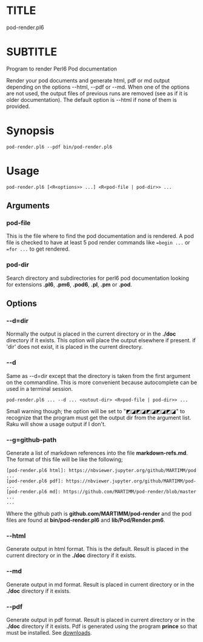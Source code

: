 TITLE
=====

pod-render.pl6

SUBTITLE
========

Program to render Perl6 Pod documentation

Render your pod documents and generate html, pdf or md output depending on the options --html, --pdf or --md. When one of the options are not used, the output files of previous runs are removed (see as if it is older documentation). The default option is --html if none of them is provided.

Synopsis
========

    pod-render.pl6 --pdf bin/pod-render.pl6

Usage
=====

    pod-render.pl6 [<R<options>> ...] <R<pod-file | pod-dir>> ...

Arguments
---------

### pod-file

This is the file where to find the pod documentation and is rendered. A pod file is checked to have at least 5 pod render commands like `=begin ...` or `=for ...` to get rendered.

### pod-dir

Search directory and subdirectories for perl6 pod documentation looking for extensions **.pl6**, **.pm6**, **.pod6**, **.pl**, **.pm** or **.pod**.

Options
-------

### --d=dir

Normally the output is placed in the current directory or in the **./doc** directory if it exists. This option will place the output elsewhere if present. if 'dir' does not exist, it is placed in the current directory.

### --d

Same as --d=dir except that the directory is taken from the first argument on the commandline. This is more convenient because autocomplete can be used in a terminal session.

    pod-render.pl6 ... --d ... <outout-dir> <R<pod-file | pod-dir>> ...

Small warning though; the option will be set to "◩◪◩◪◩◪◩◪◩◪" to recognize that the program must get the output dir from the argument list. Raku will show a usage output if I don't.

### --g=github-path

Generate a list of markdown references into the file **markdown-refs.md**. The format of this file will be like the following;

    [pod-render.pl6 html]: https://nbviewer.jupyter.org/github/MARTIMM/pod ...
    [pod-render.pl6 pdf]: https://nbviewer.jupyter.org/github/MARTIMM/pod- ...
    [pod-render.pl6 md]: https://github.com/MARTIMM/pod-render/blob/master ...
    ...

Where the github path is **github.com/MARTIMM/pod-render** and the pod files are found at **bin/pod-render.pl6** and **lib/Pod/Render.pm6**.

### --html

Generate output in html format. This is the default. Result is placed in the current directory or in the **./doc** directory if it exists.

### --md

Generate output in md format. Result is placed in current directory or in the **./doc** directory if it exists.

### --pdf

Generate output in pdf format. Result is placed in current directory or in the **./doc** directory if it exists. Pdf is generated using the program **prince** so that must be installed. See [downloads](https://www.princexml.com/download/).


